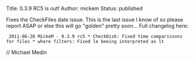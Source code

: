 Title: 0.3.9 RC5 is out!
Author: mickem
Status: published

Fixes the CheckFiles date issue. This is the last issue I know of so
please report ASAP or else this will go "golden" pretty soon... Full
changelog here:

     2011-06-28 MickeM - 0.3.9 rc5 * CheckDisk: Fixed time comparissons for files * where filters: Fixed le beeing interpreted as lt 

// Michael Medin
